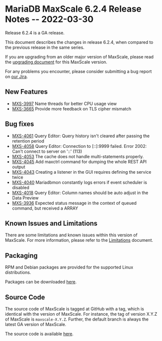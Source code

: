 # MariaDB MaxScale 6.2.4 Release Notes -- 2022-03-30

Release 6.2.4 is a GA release.

This document describes the changes in release 6.2.4, when compared to the
previous release in the same series.

If you are upgrading from an older major version of MaxScale, please read the
[upgrading document](../Upgrading/Upgrading-To-MaxScale-6.md) for
this MaxScale version.

For any problems you encounter, please consider submitting a bug
report on [our Jira](https://jira.mariadb.org/projects/MXS).

## New Features

* [MXS-3997](https://jira.mariadb.org/browse/MXS-3997) Name threads for better CPU usage view
* [MXS-3665](https://jira.mariadb.org/browse/MXS-3665) Provide more feedback on TLS cipher  mismatch

## Bug fixes

* [MXS-4061](https://jira.mariadb.org/browse/MXS-4061) Query Editor: Query history isn't cleared after passing the retention period
* [MXS-4058](https://jira.mariadb.org/browse/MXS-4058) Query Editor: Connection to [::]:9999 failed. Error 2002: Can't connect to server on '::' (113)
* [MXS-4053](https://jira.mariadb.org/browse/MXS-4053) The cache does not handle multi-statements properly.
* [MXS-4045](https://jira.mariadb.org/browse/MXS-4045) Add maxctrl command for dumping the whole REST API output
* [MXS-4043](https://jira.mariadb.org/browse/MXS-4043) Creating a listener in the GUI requires defining the service twice
* [MXS-4040](https://jira.mariadb.org/browse/MXS-4040) Mariadbmon constantly logs errors if event scheduler is disabled
* [MXS-4018](https://jira.mariadb.org/browse/MXS-4018) Query Editor: Column names should be auto adjust in the Data Preview
* [MXS-3936](https://jira.mariadb.org/browse/MXS-3936) Expected status message in the context of queued command, but received a ARRAY

## Known Issues and Limitations

There are some limitations and known issues within this version of MaxScale.
For more information, please refer to the [Limitations](../About/Limitations.md) document.

## Packaging

RPM and Debian packages are provided for the supported Linux distributions.

Packages can be downloaded [here](https://mariadb.com/downloads/#mariadb_platform-mariadb_maxscale).

## Source Code

The source code of MaxScale is tagged at GitHub with a tag, which is identical
with the version of MaxScale. For instance, the tag of version X.Y.Z of MaxScale
is `maxscale-X.Y.Z`. Further, the default branch is always the latest GA version
of MaxScale.

The source code is available [here](https://github.com/mariadb-corporation/MaxScale).
